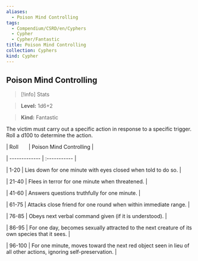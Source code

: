 ```yaml
---
aliases:
  - Poison Mind Controlling
tags:
  - Compendium/CSRD/en/Cyphers
  - Cypher
  - Cypher/Fantastic
title: Poison Mind Controlling
collection: Cyphers
kind: Cypher
---
```

## Poison Mind Controlling    
>[!info] Stats    
> **Level:** 1d6+2    
> **Kind:** Fantastic  
    
The victim must carry out a specific action in response to a specific trigger. Roll a d100 to determine the action.    
  
|  Roll &nbsp; &nbsp; &nbsp; | Poison Mind Controlling  |    
| ------------- | :----------- |    
| 1-20 | Lies down for one minute with eyes closed when told to do so. |    
| 21-40 | Flees in terror for one minute when threatened. |    
| 41-60 | Answers questions truthfully for one minute. |    
| 61-75 | Attacks close friend for one round when within immediate range. |    
| 76-85 | Obeys next verbal command given (if it is understood). |    
| 86-95 | For one day, becomes sexually attracted to the next creature of its own species that it sees. |    
| 96-100 | For one minute, moves toward the next red object seen in lieu of all other actions, ignoring self-preservation. |